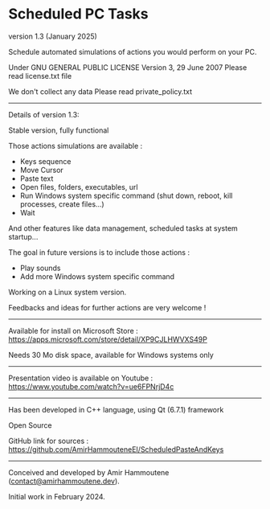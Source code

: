 # Scheduled PC Tasks

version 1.3 (January 2025)

Schedule automated simulations of actions you would perform on your PC.


Under GNU GENERAL PUBLIC LICENSE Version 3, 29 June 2007
Please read license.txt file

We don't collect any data
Please read private_policy.txt

----------
Details of version 1.3:

Stable version, fully functional

Those actions simulations are available :

   - Keys sequence
   - Move Cursor
   - Paste text
   - Open files, folders, executables, url
   - Run Windows system specific command (shut down, reboot, kill processes, create files...)
   - Wait

And other features like data management, scheduled tasks at system startup...
   
The goal in future versions is to include those actions :

   - Play sounds
   - Add more Windows system specific command

Working on a Linux system version.

Feedbacks and ideas for further actions are very welcome !

----------
Available for install on Microsoft Store : 
https://apps.microsoft.com/store/detail/XP9CJLHWVXS49P

Needs 30 Mo disk space, available for Windows systems only
   
----------
Presentation video is available on Youtube :
https://www.youtube.com/watch?v=ue6FPNrjD4c

----------
Has been developed in C++ language, using Qt (6.7.1) framework 

Open Source

GitHub link for sources : https://github.com/AmirHammouteneEI/ScheduledPasteAndKeys

----------
Conceived and developed by Amir Hammoutene (contact@amirhammoutene.dev). 

Initial work in February 2024.